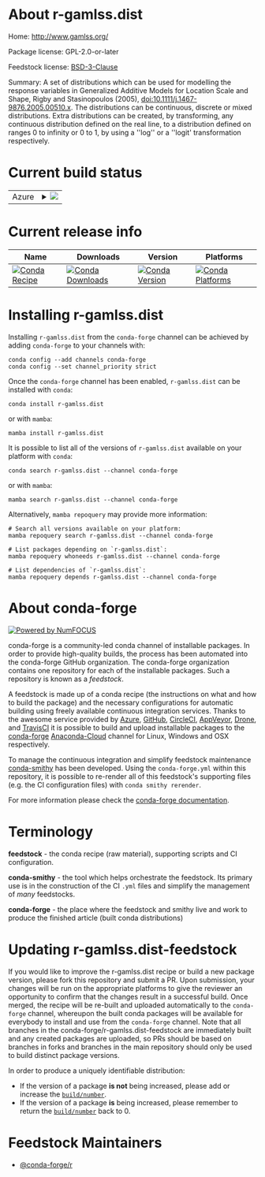 About r-gamlss.dist
===================

Home: http://www.gamlss.org/

Package license: GPL-2.0-or-later

Feedstock license: [BSD-3-Clause](https://github.com/conda-forge/r-gamlss.dist-feedstock/blob/main/LICENSE.txt)

Summary: A set of distributions  which can be used  for modelling the response variables in Generalized Additive Models for Location Scale and Shape, Rigby and Stasinopoulos (2005), <doi:10.1111/j.1467-9876.2005.00510.x>. The distributions can be continuous, discrete or mixed  distributions.  Extra distributions can be created, by transforming, any continuous distribution defined on the real line,  to  a distribution defined on ranges 0 to infinity  or  0 to 1,  by using a ''log'' or a ''logit' transformation respectively. 

Current build status
====================


<table>
    
  <tr>
    <td>Azure</td>
    <td>
      <details>
        <summary>
          <a href="https://dev.azure.com/conda-forge/feedstock-builds/_build/latest?definitionId=1164&branchName=main">
            <img src="https://dev.azure.com/conda-forge/feedstock-builds/_apis/build/status/r-gamlss.dist-feedstock?branchName=main">
          </a>
        </summary>
        <table>
          <thead><tr><th>Variant</th><th>Status</th></tr></thead>
          <tbody><tr>
              <td>linux_64_r_base4.0</td>
              <td>
                <a href="https://dev.azure.com/conda-forge/feedstock-builds/_build/latest?definitionId=1164&branchName=main">
                  <img src="https://dev.azure.com/conda-forge/feedstock-builds/_apis/build/status/r-gamlss.dist-feedstock?branchName=main&jobName=linux&configuration=linux_64_r_base4.0" alt="variant">
                </a>
              </td>
            </tr><tr>
              <td>linux_64_r_base4.1</td>
              <td>
                <a href="https://dev.azure.com/conda-forge/feedstock-builds/_build/latest?definitionId=1164&branchName=main">
                  <img src="https://dev.azure.com/conda-forge/feedstock-builds/_apis/build/status/r-gamlss.dist-feedstock?branchName=main&jobName=linux&configuration=linux_64_r_base4.1" alt="variant">
                </a>
              </td>
            </tr><tr>
              <td>osx_64_r_base4.0</td>
              <td>
                <a href="https://dev.azure.com/conda-forge/feedstock-builds/_build/latest?definitionId=1164&branchName=main">
                  <img src="https://dev.azure.com/conda-forge/feedstock-builds/_apis/build/status/r-gamlss.dist-feedstock?branchName=main&jobName=osx&configuration=osx_64_r_base4.0" alt="variant">
                </a>
              </td>
            </tr><tr>
              <td>osx_64_r_base4.1</td>
              <td>
                <a href="https://dev.azure.com/conda-forge/feedstock-builds/_build/latest?definitionId=1164&branchName=main">
                  <img src="https://dev.azure.com/conda-forge/feedstock-builds/_apis/build/status/r-gamlss.dist-feedstock?branchName=main&jobName=osx&configuration=osx_64_r_base4.1" alt="variant">
                </a>
              </td>
            </tr><tr>
              <td>win_64_r_base4.0</td>
              <td>
                <a href="https://dev.azure.com/conda-forge/feedstock-builds/_build/latest?definitionId=1164&branchName=main">
                  <img src="https://dev.azure.com/conda-forge/feedstock-builds/_apis/build/status/r-gamlss.dist-feedstock?branchName=main&jobName=win&configuration=win_64_r_base4.0" alt="variant">
                </a>
              </td>
            </tr><tr>
              <td>win_64_r_base4.1</td>
              <td>
                <a href="https://dev.azure.com/conda-forge/feedstock-builds/_build/latest?definitionId=1164&branchName=main">
                  <img src="https://dev.azure.com/conda-forge/feedstock-builds/_apis/build/status/r-gamlss.dist-feedstock?branchName=main&jobName=win&configuration=win_64_r_base4.1" alt="variant">
                </a>
              </td>
            </tr>
          </tbody>
        </table>
      </details>
    </td>
  </tr>
</table>

Current release info
====================

| Name | Downloads | Version | Platforms |
| --- | --- | --- | --- |
| [![Conda Recipe](https://img.shields.io/badge/recipe-r--gamlss.dist-green.svg)](https://anaconda.org/conda-forge/r-gamlss.dist) | [![Conda Downloads](https://img.shields.io/conda/dn/conda-forge/r-gamlss.dist.svg)](https://anaconda.org/conda-forge/r-gamlss.dist) | [![Conda Version](https://img.shields.io/conda/vn/conda-forge/r-gamlss.dist.svg)](https://anaconda.org/conda-forge/r-gamlss.dist) | [![Conda Platforms](https://img.shields.io/conda/pn/conda-forge/r-gamlss.dist.svg)](https://anaconda.org/conda-forge/r-gamlss.dist) |

Installing r-gamlss.dist
========================

Installing `r-gamlss.dist` from the `conda-forge` channel can be achieved by adding `conda-forge` to your channels with:

```
conda config --add channels conda-forge
conda config --set channel_priority strict
```

Once the `conda-forge` channel has been enabled, `r-gamlss.dist` can be installed with `conda`:

```
conda install r-gamlss.dist
```

or with `mamba`:

```
mamba install r-gamlss.dist
```

It is possible to list all of the versions of `r-gamlss.dist` available on your platform with `conda`:

```
conda search r-gamlss.dist --channel conda-forge
```

or with `mamba`:

```
mamba search r-gamlss.dist --channel conda-forge
```

Alternatively, `mamba repoquery` may provide more information:

```
# Search all versions available on your platform:
mamba repoquery search r-gamlss.dist --channel conda-forge

# List packages depending on `r-gamlss.dist`:
mamba repoquery whoneeds r-gamlss.dist --channel conda-forge

# List dependencies of `r-gamlss.dist`:
mamba repoquery depends r-gamlss.dist --channel conda-forge
```


About conda-forge
=================

[![Powered by
NumFOCUS](https://img.shields.io/badge/powered%20by-NumFOCUS-orange.svg?style=flat&colorA=E1523D&colorB=007D8A)](https://numfocus.org)

conda-forge is a community-led conda channel of installable packages.
In order to provide high-quality builds, the process has been automated into the
conda-forge GitHub organization. The conda-forge organization contains one repository
for each of the installable packages. Such a repository is known as a *feedstock*.

A feedstock is made up of a conda recipe (the instructions on what and how to build
the package) and the necessary configurations for automatic building using freely
available continuous integration services. Thanks to the awesome service provided by
[Azure](https://azure.microsoft.com/en-us/services/devops/), [GitHub](https://github.com/),
[CircleCI](https://circleci.com/), [AppVeyor](https://www.appveyor.com/),
[Drone](https://cloud.drone.io/welcome), and [TravisCI](https://travis-ci.com/)
it is possible to build and upload installable packages to the
[conda-forge](https://anaconda.org/conda-forge) [Anaconda-Cloud](https://anaconda.org/)
channel for Linux, Windows and OSX respectively.

To manage the continuous integration and simplify feedstock maintenance
[conda-smithy](https://github.com/conda-forge/conda-smithy) has been developed.
Using the ``conda-forge.yml`` within this repository, it is possible to re-render all of
this feedstock's supporting files (e.g. the CI configuration files) with ``conda smithy rerender``.

For more information please check the [conda-forge documentation](https://conda-forge.org/docs/).

Terminology
===========

**feedstock** - the conda recipe (raw material), supporting scripts and CI configuration.

**conda-smithy** - the tool which helps orchestrate the feedstock.
                   Its primary use is in the construction of the CI ``.yml`` files
                   and simplify the management of *many* feedstocks.

**conda-forge** - the place where the feedstock and smithy live and work to
                  produce the finished article (built conda distributions)


Updating r-gamlss.dist-feedstock
================================

If you would like to improve the r-gamlss.dist recipe or build a new
package version, please fork this repository and submit a PR. Upon submission,
your changes will be run on the appropriate platforms to give the reviewer an
opportunity to confirm that the changes result in a successful build. Once
merged, the recipe will be re-built and uploaded automatically to the
`conda-forge` channel, whereupon the built conda packages will be available for
everybody to install and use from the `conda-forge` channel.
Note that all branches in the conda-forge/r-gamlss.dist-feedstock are
immediately built and any created packages are uploaded, so PRs should be based
on branches in forks and branches in the main repository should only be used to
build distinct package versions.

In order to produce a uniquely identifiable distribution:
 * If the version of a package **is not** being increased, please add or increase
   the [``build/number``](https://docs.conda.io/projects/conda-build/en/latest/resources/define-metadata.html#build-number-and-string).
 * If the version of a package **is** being increased, please remember to return
   the [``build/number``](https://docs.conda.io/projects/conda-build/en/latest/resources/define-metadata.html#build-number-and-string)
   back to 0.

Feedstock Maintainers
=====================

* [@conda-forge/r](https://github.com/conda-forge/r/)

